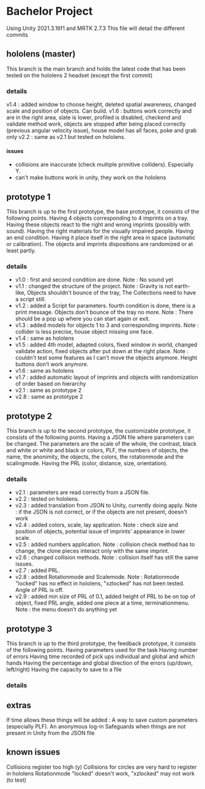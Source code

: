 # Bachelor Project

Using Unity 2021.3.16f1 and MRTK 2.7.3
This file will detail the different commits

## hololens (master)
This branch is the main branch and holds the latest code that has been tested on the hololens 2 headset (except the first commit)
### details
v1.4 : added window to choose height, deleted spatial awareness, changed scale and position of objects. Can build.
v1.6 : buttons work correctly and are in the right area, slate is lower, profiled is disabled, checkend and validate method work, objects are stopped after being placed correctly (previous angular velocity issue), house model has all faces, poke and grab only
v2.2 : same as v2.1 but tested on hololens.
#### issues
- collisions are inaccurate (check multiple primitive colliders). Especially Y.
- can't make buttons work in unity, they work on the hololens

## prototype 1
This branch is up to the first prototype, the base prototype, it consists of the following points.
Having 4 objects corresponding to 4 imprints on a tray.
Having these objects react to the right and wrong imprints (possibly with sound).
Having the right materials for the visually impaired people.
Having an end condition.
Having it place itself in the right area in space (automatic or calibration).
The objects and imprints dispositions are randomized or at least partly.
### details
- v1.0 : first and second condition are done. Note : No sound yet
- v1.1 : changed the structure of the project. Note : Gravity is not earth-like, Objects shouldn't bounce of the tray, The Collections need to have a script still.
- v1.2 : added a Script for parameters. fourth condition is done, there is a print message. Objects don't bounce of the tray no more. Note : There should be a pop up where you can start again or exit.
- v1.3 : added models for objects 1 to 3 and corresponding imprints. Note : collider is less precise, house object missing one face.
- v1.4 : same as hololens
- v1.5 : added 4th model, adapted colors, fixed window in world, changed validate action, fixed objects after put down at the right place. Note : couldn't test some features as I can't move the objects anymore. Height buttons don't work anymore.
- v1.6 : same as hololens
- v1.7 : added automatic layout of imprints and objects with randomization of order based on hierarchy
- v2.1 : same as prototype 2
- v2.8 : same as prototype 2

## prototype 2
This branch is up to the second prototype, the customizable prototype, it consists of the following points.
Having a JSON file where parameters can be changed.
The parameters are the scale of the whole, the contrast, black and white or white and black or colors, PLF, the numbers of objects, the name, the anonimity, the objects, the colors, the rotationmode and the scalingmode.
Having the PRL (color, distance, size, orientation).
### details
- v2.1 : parameters are read correctly from a JSON file.
- v2.2 : tested on hololens.
- v2.3 : added translation from JSON to Unity, currently doing apply. Note : if the JSON is not correct, or if the objects are not present, doesn't work
- v2.4 : added colors, scale, lay application. Note : check size and position of objects, potential issue of imprints' appearance in lower scale.
- v2.5 : added numbers application. Note : collision check method has to change, the clone pieces interact only with the same imprint.
- v2.6 : changed collision methods. Note : collision itself has still the same issues.
- v2.7 : added PRL.
- v2.8 : added Rotationmode and Scalemode. Note : Rotationmode "locked" has no effect in hololens, "xzlocked" has not been tested. Angle of PRL is off.
- v2.9 : added min size of PRL of 0.1, added height of PRL to be on top of object, fixed PRL angle, added one piece at a time, terminationmenu. Note : the menu doesn't do anything yet

## prototype 3
This branch is up to the third prototype, the feedback prototype, it consists of the following points.
Having parameters used for the task
Having number of errors
Having time recorded of pick ups individual and global and which hands
Having the percentage and global direction of the errors (up/down, left/right)
Having the capacity to save to a file
### details

## extras
If time allows these things will be added :
A way to save custom parameters (especially PLF).
An anonymous log-in
Safeguards when things are not present in Unity from the JSON file

## known issues
Collisions register too high (y)
Collisions for circles are very hard to register in hololens
Rotationmode "locked" doesn't work, "xzlocked" may not work (to test)